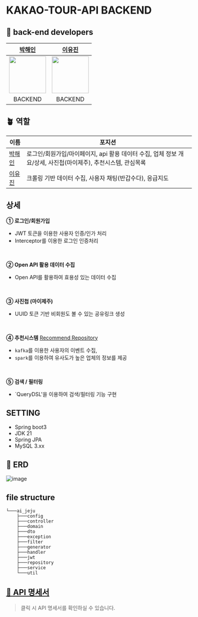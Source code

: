 # KAKAO-TOUR-API BACKEND
<!--①②③④⑤⑥⑦⑧⑨⑩-->
##  🍊 back-end developers
|[박해인](https://github.com/femmefatalehaein)|[이유진](https://github.com/yyujin1231)|
|:---:|:---:|
| <img src="https://avatars.githubusercontent.com/u/75514808?v=4" width="100">  |<img src="https://avatars.githubusercontent.com/u/118620724?v=4" width="100">|
|BACKEND| BACKEND |


## 🪴 역할
| 이름 | 포지션 |
| --- | --- | 
| [박해인](https://github.com/femmefatalehaein) | 로그인/회원가입/마이페이지, api 활용 데이터 수집, 업체 정보 개요/상세, 사진첩(마이제주), 추천시스템, 관심목록 |
| [이유진](https://github.com/yyujin1231) | 크롤링 기반 데이터 수집, 사용자 채팅(반갑수다), 응급지도|

## 상세
**① 로그인/회원가입**
- JWT 토큰을 이용한 사용자 인증/인가 처리
- Interceptor를 이용한 로그인 인증처리
</br>

**② Open API 활용 데이터 수집**
- Open API를 활용하여 효용성 있는 데이터 수집
</br>

**③ 사진첩 (마이제주)**
- UUID 토큰 기반 비회원도 볼 수 있는 공유링크 생성
</br>

**④ 추천시스템**  [Recommend Repository](https://github.com/KAKAO-TOUR-API-CONTEST/kakao-recommendation)
- `kafka`를 이용한 사용자의 이벤트 수집,
- `spark`를 이용하여 유사도가 높은 업체의 정보를 제공
</br>

**⑤ 검색 / 필터링**
- `QueryDSL'을 이용하여 검색/필터링 기능 구현


## SETTING
- Spring boot3
- JDK 21
- Spring JPA
- MySQL 3.xx

## 📎 ERD
![image](https://github.com/user-attachments/assets/550d130b-9ac9-4d66-a4e1-3788aa1f0739)

##  file structure
```
└───ai_jeju
    ├───config
    ├───controller
    ├───domain
    ├───dto
    ├───exception
    ├───filter
    ├───generator
    ├───handler
    ├───jwt
    ├───repository
    ├───service
    └───util
```

## [🍏 API 명세서](....)
> 클릭 시 API 명세서를 확인하실 수 있습니다.

<br/><br/>
